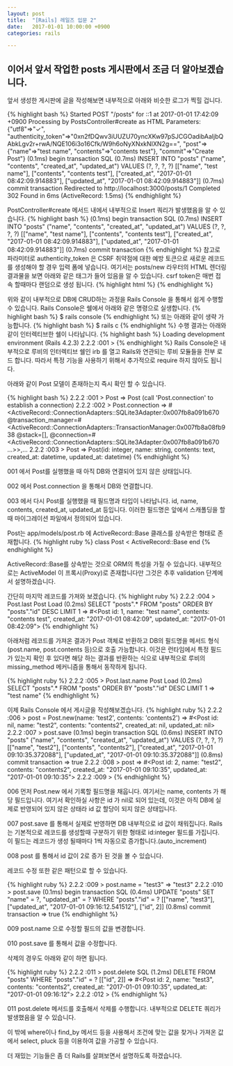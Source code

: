 ```yaml
---
layout: post
title:  "[Rails] 레일즈 입문 2"
date:   2017-01-01 10:00:00 +0900
categories: rails

---
```


이어서 앞서 작업한 posts 게시판에서 조금 더 알아보겠습니다.
---------------------------------------------------

앞서 생성한 게시판에 글을 작성해보면 내부적으로 아래와 비슷한 로그가 찍힐 겁니다.

{% highlight bash %}
Started POST "/posts" for ::1 at 2017-01-01 17:42:09 +0900
Processing by PostsController#create as HTML
  Parameters: {"utf8"=>"✓", "authenticity_token"=>"0xn2fDQwv3iUUZU70yncXKw97pSJCGOadibAaljbQAbkLgv2r+rwA/NQE106i3o16Cfk/W9h6oNyXNxkNIXN2g==", "post"=>{"name"=>"test name", "contents"=>"contents test"}, "commit"=>"Create Post"}
   (0.1ms)  begin transaction
  SQL (0.7ms)  INSERT INTO "posts" ("name", "contents", "created_at", "updated_at") VALUES (?, ?, ?, ?)  [["name", "test name"], ["contents", "contents test"], ["created_at", "2017-01-01 08:42:09.914883"], ["updated_at", "2017-01-01 08:42:09.914883"]]
   (0.7ms)  commit transaction
Redirected to http://localhost:3000/posts/1
Completed 302 Found in 6ms (ActiveRecord: 1.5ms)
{% endhighlight %}

PostController#create 메서드 내에서 내부적으로 Insert 쿼리가 발생했음을 알 수 있습니다.
{% highlight bash %}
(0.1ms)  begin transaction
  SQL (0.7ms)  INSERT INTO "posts" ("name", "contents", "created_at", "updated_at") VALUES (?, ?, ?, ?)  [["name", "test name"], ["contents", "contents test"], ["created_at", "2017-01-01 08:42:09.914883"], ["updated_at", "2017-01-01 08:42:09.914883"]]
   (0.7ms)  commit transaction
{% endhighlight %}
참고로 파라미터로 authenticity_token 은 CSRF 취약점에 대한 예방 토큰으로 새로운 레코드를 생성해야 할 경우 입력 폼에 넣습니다.
여기서는 posts/new 라우터의 HTML 렌더링 결과물을 보면 아래와 같은 태그가 들어 있음을 알 수 있습니다.
csrf token은 매번 접속 할때마다 랜덤으로 생성 됩니다.
{% highlight html %}
  <meta name="csrf-param" content="authenticity_token" />
<meta name="csrf-token" content="Tag3+2o4q0JU3AuUjbkeXia1at2X237FD4JQvNXQQCJ6n8px8eLkOTPdjfJkG7g3Yq9gtHGy99wL+EyyuY7N/g==" />
{% endhighlight %}

위와 같이 내부적으로 DB에 CRUD하는 과정을 Rails Console 을 통해서 쉽게 수행할 수 있습니다.
Rails Console은 쉘에서 아래와 같은 명령으로 실생합니다.
{% highlight bash %}
$ rails console
{% endhighlight %}
또는 아래와 같이 생략 가능합니다.
{% highlight bash %}
$ rails c
{% endhighlight %}
수행 결과는 아래와 같이 인터렉티브한 쉘이 나타납니다.
{% highlight bash %}
Loading development environment (Rails 4.2.3)
2.2.2 :001 >
{% endhighlight %}
Rails Console은 내부적으로 루비의 인터렉티브 쉘인 irb 를 열고 Rails와 연관되는 루비 모듈들을 전부 로드 합니다.
따라서 특정 기능을 사용하기 위해서 추가적으로 require 하지 않아도 됩니다.

아래와 같이 Post 모델이 존재하는지 즉시 확인 할 수 있습니다.

{% highlight bash %}
2.2.2 :001 > Post
 => Post (call 'Post.connection' to establish a connection)
2.2.2 :002 > Post.connection
 => #<ActiveRecord::ConnectionAdapters::SQLite3Adapter:0x007fb8a091b670 @transaction_manager=#<ActiveRecord::ConnectionAdapters::TransactionManager:0x007fb8a08fb938 @stack=[], @connection=#<ActiveRecord::ConnectionAdapters::SQLite3Adapter:0x007fb8a091b670 ...>>,...
 2.2.2 :003 > Post
  => Post(id: integer, name: string, contents: text, created_at: datetime, updated_at: datetime)
{% endhighlight %}

001 에서 Post를 실행했을 때 아직 DB와 연결되어 있지 않은 상태입니다.

002 에서 Post.connection 을 통해서 DB와 연결합니다.

003 에서 다시 Post를 실행했을 때 필드명과 타입이 나타납니다. id, name, contents, created_at, updated_at 등입니다.
이러한 필드명은 앞에서 스캐폴딩을 할 때 마이그레이션 파일에서 정의되어 있습니다.

Post는 app/models/post.rb 에 ActiveRecord::Base 클래스를 상속받은 형태로 존재합니다.
{% highlight ruby %}
class Post < ActiveRecord::Base
end
{% endhighlight %}

ActiveRecord::Base를 상속받는 것으로 ORM의 특성을 가질 수 있습니다.
내부적으로는 ActiveModel 이 프록시(Proxy)로 존재합니다만 그것은 추후 validation 단계에서 설명하겠습니다.

간단히 마지막 레코드를 가져와 보겠습니다.
{% highlight ruby %}
2.2.2 :004 > Post.last
  Post Load (0.2ms)  SELECT  "posts".* FROM "posts"  ORDER BY "posts"."id" DESC LIMIT 1
 => #<Post id: 1, name: "test name", contents: "contents test", created_at: "2017-01-01 08:42:09", updated_at: "2017-01-01 08:42:09">
{% endhighlight %}

아래처럼 레코드를 가져온 결과가 Post 객체로 반환하고 DB의 필드명을 메서드 형식(post.name, post.contents 등)으로 호출 가능합니다.
이것은 런타임에서 특정 필드가 있는지 확인 후 있다면 해당 하는 결과를 반환하는 식으로 내부적으로 루비의 missing_method 메커니즘을 통해서 동작하게 됩니다.

{% highlight ruby %}
2.2.2 :005 > Post.last.name
  Post Load (0.2ms)  SELECT  "posts".* FROM "posts"  ORDER BY "posts"."id" DESC LIMIT 1
 => "test name"
{% endhighlight %}

이제 Rails Console 에서 게시글을 작성해보겠습니다.
{% highlight ruby %}
2.2.2 :006 > post = Post.new(name: 'test2', contents: 'contents2')
 => #<Post id: nil, name: "test2", contents: "contents2", created_at: nil, updated_at: nil>
2.2.2 :007 > post.save
   (0.1ms)  begin transaction
  SQL (0.6ms)  INSERT INTO "posts" ("name", "contents", "created_at", "updated_at") VALUES (?, ?, ?, ?)  [["name", "test2"], ["contents", "contents2"], ["created_at", "2017-01-01 09:10:35.372088"], ["updated_at", "2017-01-01 09:10:35.372088"]]
   (0.8ms)  commit transaction
 => true
2.2.2 :008 > post
 => #<Post id: 2, name: "test2", contents: "contents2", created_at: "2017-01-01 09:10:35", updated_at: "2017-01-01 09:10:35">
2.2.2 :009 >
{% endhighlight %}

006 먼저 Post.new 에서 기록할 필드명을 채웁니다. 여기서는 name, contents 가 해당 필드입니다.
여기서 확인하실 사항은 id 가 nil로 되어 있는데, 이것은 아직 DB에 실제로 반영되어 있지 않은 상태라 id 값 할당이 되지 않은 상태입니다.

007 post.save 를 통해서 실제로 반영하면 DB 내부적으로 id 값이 채워집니다. Rails는 기본적으로 레코드를 생성할때 구분하기 위한 형태로 id:integer 필드를 가집니다.  이 필드는 레코드가 생성 될때마다 1씩 자동으로 증가합니다.(auto_increment)

008 post 를 통해서 id 값이 2로 증가 된 것을 볼 수 있습니다.

레코드 수정 또한 같은 패턴으로 할 수 있습니다.

{% highlight ruby %}
2.2.2 :009 > post.name = "test3"
 => "test3"
2.2.2 :010 > post.save
   (0.1ms)  begin transaction
  SQL (0.4ms)  UPDATE "posts" SET "name" = ?, "updated_at" = ? WHERE "posts"."id" = ?  [["name", "test3"], ["updated_at", "2017-01-01 09:16:12.541512"], ["id", 2]]
   (0.8ms)  commit transaction
 => true
{% endhighlight %}

009 post.name 으로 수정할 필드의 값을 변경합니다.

010 post.save 를 통해서 값을 수정합니다.

삭제의 경우도 아래와 같이 하면 됩니다.

{% highlight ruby %}
2.2.2 :011 > post.delete
  SQL (1.2ms)  DELETE FROM "posts" WHERE "posts"."id" = ?  [["id", 2]]
 => #<Post id: 2, name: "test3", contents: "contents2", created_at: "2017-01-01 09:10:35", updated_at: "2017-01-01 09:16:12">
2.2.2 :012 >
{% endhighlight %}

011 post.delete 메서드를 호출해서 삭제를 수행합니다. 내부적으로 DELETE 쿼리가 발생했음을 알 수 있습니다.

이 밖에 where이나 find_by 메서드 등을 사용해서 조건에 맞는 값을 찾거나 가져온 값에서 select, pluck 등을 이용하여 값을 가공할 수 있습니다.

더 재밌는 기능들은 좀 더 Rails를 살펴보면서 설명하도록 하겠습니다.